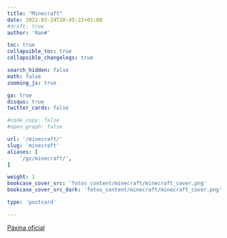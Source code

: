 ```yaml
---
title: "Minecraft"
date: 2022-03-24T20:45:22+01:00
#draft: true
author: 'Ran#'

toc: true
collapsible_toc: true
collapsible_changelogs: true

search_hidden: false
math: false
zooming_js: true

ga: true
disqus: true
twitter_cards: false

#code_copy: false
#open_graph: false

url: '/minecraft/'
slug: 'minecraft'
aliases: [
    '/gz/minecraft/',
]

weight: 1
bookcase_cover_src: 'fotos_content/minecraft/minecraft_cover.png'
bookcase_cover_src_dark: 'fotos_content/minecraft/minecraft_cover.png'

type: 'postcard'

---
```


[Páxina oficial](https://www.minecraft.net/)
